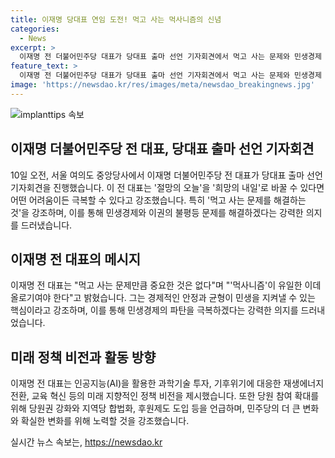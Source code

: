 ```yaml
---
title: 이재명 당대표 연임 도전! 먹고 사는 먹사니즘의 신념
categories:
  - News
excerpt: >
  이재명 전 더불어민주당 대표가 당대표 출마 선언 기자회견에서 먹고 사는 문제와 민생경제 중요성 강조, 미래 정책 비전 발표. 먹사니즘을 이념으로 내세우며 민생경제 파탄에 대한 책임론을 제기하고, 인공지능과 재생에너지 등 분야에서의 투자와 혁신을 강조하며 당원권 강화와 지방선거 승리, 다음 대선에서의 성공을 다짐하며 당원 참여 확대 방안을 제시했습니다.
feature_text: >
  이재명 전 더불어민주당 대표가 당대표 출마 선언 기자회견에서 먹고 사는 문제와 민생경제 중요성 강조, 미래 정책 비전 발표. 먹사니즘을 이념으로 내세우며 민생경제 파탄에 대한 책임론을 제기하고, 인공지능과 재생에너지 등 분야에서의 투자와 혁신을 강조하며 당원권 강화와 지방선거 승리, 다음 대선에서의 성공을 다짐하며 당원 참여 확대 방안을 제시했습니다.
image: 'https://newsdao.kr/res/images/meta/newsdao_breakingnews.jpg'
---
```


<p><img src="https://newsdao.kr/res/images/meta/newsdao_breakingnews.jpg" alt="implanttips 속보" /></p>

<h2 data-ke-size="size26">이재명 더불어민주당 전 대표, 당대표 출마 선언 기자회견</h2>

<p data-ke-size="size16">10일 오전, 서울 여의도 중앙당사에서 이재명 더불어민주당 전 대표가 당대표 출마 선언 기자회견을 진행했습니다. 이 전 대표는 '절망의 오늘'을 '희망의 내일'로 바꿀 수 있다면 어떤 어려움이든 극복할 수 있다고 강조했습니다. 특히 '먹고 사는 문제를 해결하는 것'을 강조하며, 이를 통해 민생경제와 이권의 불평등 문제를 해결하겠다는 강력한 의지를 드러냈습니다.<p>

<h2 data-ke-size="size26">이재명 전 대표의 메시지</h2>
<p data-ke-size="size16">이재명 전 대표는 "먹고 사는 문제만큼 중요한 것은 없다"며 "'먹사니즘'이 유일한 이데올로기여야 한다"고 밝혔습니다. 그는 경제적인 안정과 균형이 민생을 지켜낼 수 있는 핵심이라고 강조하며, 이를 통해 민생경제의 파탄을 극복하겠다는 강력한 의지를 드러내었습니다.</p>

<h2 data-ke-size="size26">미래 정책 비전과 활동 방향</h2>

<p data-ke-size="size16">이재명 전 대표는 인공지능(AI)을 활용한 과학기술 투자, 기후위기에 대응한 재생에너지 전환, 교육 혁신 등의 미래 지향적인 정책 비전을 제시했습니다. 또한 당원 참여 확대를 위해 당원권 강화와 지역당 합법화, 후원제도 도입 등을 언급하며, 민주당의 더 큰 변화와 확실한 변화를 위해 노력할 것을 강조했습니다.</p>
실시간 뉴스 속보는, <a href="https://newsdao.kr" rel="dofollow">https://newsdao.kr</a>


